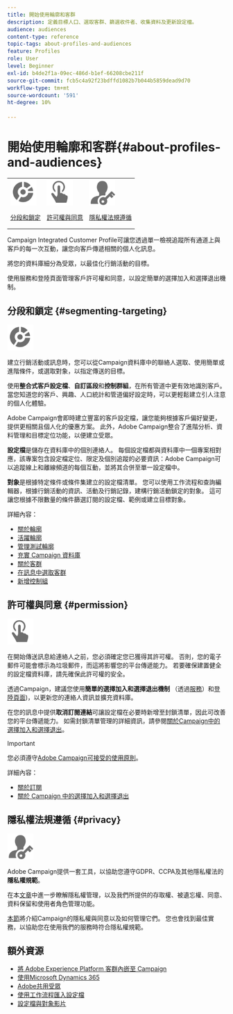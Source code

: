 ```yaml
---
title: 開始使用輪廓和客群
description: 定義目標人口、選取客群、篩選收件者、收集資料及更新設定檔。
audience: audiences
content-type: reference
topic-tags: about-profiles-and-audiences
feature: Profiles
role: User
level: Beginner
exl-id: b4de2f1a-09ec-486d-b1ef-66208cbe211f
source-git-commit: fcb5c4a92f23bdffd1082b7b044b5859dead9d70
workflow-type: tm+mt
source-wordcount: '591'
ht-degree: 10%

---
```


# 開始使用輪廓和客群{#about-profiles-and-audiences}

<table>
<tr>
<td><img src="assets/do-not-localize/icon_segment.svg" width="60px"><p><a href="#segmenting-targeting">分段和鎖定</a></p></td>
<td><img src="assets/do-not-localize/icon_permission.svg" width="60px"><p><a href="#permission">許可權與同意</a></p></td>
<td><img src="assets/do-not-localize/icon_privacy.svg" width="60px"><p><a href="#privacy">隱私權法規遵循</a></p></td></tr>
</table>

Campaign Integrated Customer Profile可讓您透過單一檢視追蹤所有通道上與客戶的每一次互動，讓您向客戶傳遞相關的個人化訊息。

將您的資料庫細分為受眾，以最佳化行銷活動的目標。

使用服務和登陸頁面管理客戶許可權和同意，以設定簡單的選擇加入和選擇退出機制。

## 分段和鎖定 {#segmenting-targeting}

<img src="assets/do-not-localize/icon_segment.svg" width="60px">

建立行銷活動或訊息時，您可以從Campaign資料庫中的聯絡人選取、使用簡單或進階條件，或選取對象，以指定傳送的目標。

使用&#x200B;**整合式客戶設定檔**、**自訂區段**&#x200B;和&#x200B;**控制群組**，在所有管道中更有效地識別客戶。 當您知道您的客戶、興趣、人口統計和管道偏好設定時，可以更輕鬆建立引人注意的個人化體驗。

Adobe Campaign會即時建立豐富的客戶設定檔，讓您能夠根據客戶偏好變更，提供更相關且個人化的優惠方案。 此外，Adobe Campaign整合了進階分析、資料管理和目標定位功能，以便建立受眾。

**設定檔**&#x200B;是儲存在資料庫中的個別連絡人。 每個設定檔都與資料庫中一個專案相對應，該專案包含設定檔定位、限定及個別追蹤的必要資訊：Adobe Campaign可以追蹤線上和離線頻道的每個互動，並將其合併至單一設定檔中。

**對象**&#x200B;是根據特定條件或條件集建立的設定檔清單。 您可以使用工作流程和查詢編輯器，根據行銷活動的資訊、活動及行銷記錄，建構行銷活動鎖定的對象。 這可讓您根據不限數量的條件篩選訂閱的設定檔、範例或建立目標對象。

詳細內容：

* [關於輪廓](../../audiences/using/about-profiles.md)
* [活躍輪廓](../../audiences/using/active-profiles.md)
* [管理測試輪廓](../../audiences/using/managing-test-profiles.md)
* [充實 Campaign 資料庫](../../audiences/using/enriching-campaign-database.md)
* [關於客群](../../audiences/using/about-audiences.md)
* [在訊息中選取客群](../../audiences/using/selecting-an-audience-in-a-message.md)
* [新增控制組](../../sending/using/control-group.md)

## 許可權與同意 {#permission}

<img src="assets/do-not-localize/icon_permission.svg"  width="60px">

在開始傳送訊息給連絡人之前，您必須確定您已獲得其許可權。 否則，您的電子郵件可能會標示為垃圾郵件，而這將影響您的平台傳遞能力。 若要確保建置健全的設定檔資料庫，請先確保此許可權的安全。

透過Campaign，建議您使用&#x200B;**簡單的選擇加入和選擇退出機制** （透過[服務](../../audiences/using/creating-a-service.md)）和[登陸頁面](../../channels/using/getting-started-with-landing-pages.md))，以更新您的連絡人資訊並擴充資料庫。

在您的訊息中提供&#x200B;**取消訂閱連結**&#x200B;可讓設定檔在必要時新增至封鎖清單，因此可改善您的平台傳遞能力。 如需封鎖清單管理的詳細資訊，請參閱[關於Campaign中的選擇加入和選擇退出](../../audiences/using/about-opt-in-and-opt-out-in-campaign.md)。

>[!IMPORTANT]
>
>您必須遵守[Adobe Campaign可接受的使用原則](https://www.adobe.com/legal/terms/aup.html)。

詳細內容：

* [關於訂閱](../../audiences/using/about-subscriptions.md)
* [關於 Campaign 中的選擇加入和選擇退出](../../audiences/using/about-opt-in-and-opt-out-in-campaign.md)

## 隱私權法規遵循 {#privacy}

<img src="assets/do-not-localize/icon_privacy.svg" width="60px">

Adobe Campaign提供一套工具，以協助您遵守GDPR、CCPA及其他隱私權法的&#x200B;**隱私權規範**。

在本[文章](https://helpx.adobe.com/tw/campaign/kb/campaign-privacy.html)中進一步瞭解隱私權管理，以及我們所提供的存取權、被遺忘權、同意、資料保留和使用者角色管理功能。

[本節](../../start/using/privacy.md)將介紹Campaign的隱私權與同意以及如何管理它們。 您也會找到最佳實務，以協助您在使用我們的服務時符合隱私權規範。

## 額外資源

* [將 Adobe Experience Platform 客群內嵌至 Campaign](../../integrating/using/ingest-aep-data.md)
* [使用Microsoft Dynamics 365](../../integrating/using/d365-acs-get-started.md)
* [Adobe共用受眾](../../integrating/using/sharing-audiences-with-audience-manager-or-people-core-service.md)
* [使用工作流程匯入設定檔](../../automating/using/creating-import-workflow-templates.md)
* [設定檔與對象影片](https://experienceleague.adobe.com/docs/campaign-standard-learn/tutorials/profiles-and-audiences/creating-profiles-and-audiences.html)
